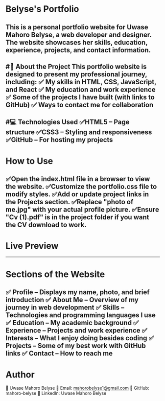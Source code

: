 # **Belyse's Portfolio**

This is a personal portfolio website for Uwase Mahoro Belyse, a web developer and designer. The website showcases her skills, education, experience, projects, and contact information.
---
#📌 **About the Project**
This portfolio website is designed to present my professional journey, including:
✅ My skills in HTML, CSS, JavaScript, and React
✅ My education and work experience
✅ Some of the projects I have built (with links to GitHub)
✅ Ways to contact me for collaboration
---
#💻 **Technologies Used**
✅HTML5 – Page structure
✅CSS3 – Styling and responsiveness
✅GitHub – For hosting my projects
---
# **How to Use**
✅Open the index.html file in a browser to view the website.
✅Customize the portfolio.css file to modify styles.
✅Add or update project links in the Projects section.
✅Replace "photo of me.jpg" with your actual profile picture.
✅Ensure "Cv (1).pdf" is in the project folder if you want the CV download to work.
---
# **Live Preview**
---
# **Sections of the Website**
✅ Profile – Displays my name, photo, and brief introduction
✅ About Me – Overview of my journey in web development
✅ Skills – Technologies and programming languages I use
✅ Education – My academic background
✅ Experience – Projects and work experience
✅ Interests – What I enjoy doing besides coding
✅ Projects – Some of my best work with GitHub links
✅ Contact – How to reach me
---
# **Author**
📌 Uwase Mahoro Belyse
📩 Email: mahorobelyse1@gmail.com
🔗 GitHub: mahoro-belyse
🔗 LinkedIn: Uwase Mahoro Belyse
